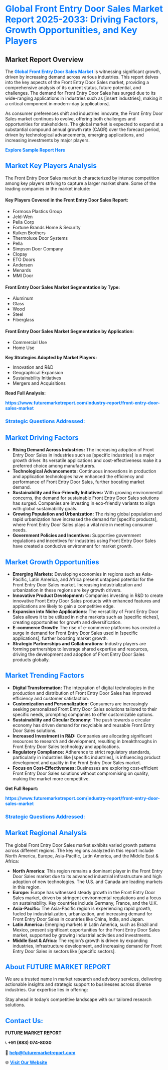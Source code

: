 <h1 style="color: #007BFF;">Global Front Entry Door Sales Market Report 2025-2033: Driving Factors, Growth Opportunities, and Key Players</h1>

<section id="overview">
<h2>Market Report Overview</h2>
<p>The <a href="https://www.futuremarketreport.com/industry-report/front-entry-door-sales-market" style="color: #007BFF; text-decoration: none;"><strong>Global Front Entry Door Sales Market</strong></a> is witnessing significant growth, driven by increasing demand across various industries. This report delves into the key aspects of the Front Entry Door Sales market, providing a comprehensive analysis of its current status, future potential, and challenges. The demand for Front Entry Door Sales has surged due to its wide-ranging applications in industries such as [insert industries], making it a critical component in modern-day [applications].</p>
<p>As consumer preferences shift and industries innovate, the Front Entry Door Sales market continues to evolve, offering both challenges and opportunities for stakeholders. The global market is expected to expand at a substantial compound annual growth rate (CAGR) over the forecast period, driven by technological advancements, emerging applications, and increasing investments by major players.</p>
</section>

<section id="overview">
<p><a href="https://www.futuremarketreport.com/request-sample/reportId=109071" style="color: #007BFF; text-decoration: none;"><strong>Explore Sample Report Here</strong></a></p>
</section>

<section id="key-players">
<h2 style="color: #007BFF;">Market Key Players Analysis</h2>
<p>The Front Entry Door Sales market is characterized by intense competition among key players striving to capture a larger market share. Some of the leading companies in the market include:</p>
<h4>Key Players Covered in the Front Entry Door Sales Report:</h4>
<ul><li>Formosa Plastics Group</li><li>Jeld-Wen</li><li>Pella Corp</li><li>Fortune Brands Home &amp; Security</li><li>Kuiken Brothers</li><li>Thermoluxe Door Systems</li><li>Pella</li><li>Simpson Door Company</li><li>Clopay</li><li>ETO Doors</li><li>Andersen</li><li>Menards</li><li>MMI Door</li></ul>
<h4>Front Entry Door Sales Market Segmentation by Type:</h4>
<ul><li>Aluminum</li><li>Glass</li><li>Wood</li><li>Steel</li><li>Fiberglass</li></ul>

<h4>Front Entry Door Sales Market Segmentation by Application:</h4>
<ul><li>Commercial Use</li><li>Home Use</li></ul>
<p><strong>Key Strategies Adopted by Market Players:</strong></p>
<ul>
<li>Innovation and R&D</li>
<li>Geographical Expansion</li>
<li>Sustainability Initiatives</li>
<li>Mergers and Acquisitions</li>
</ul>
</section>

<section>
<p><strong>Read Full Analysis: </strong></p><a href="https://www.futuremarketreport.com/industry-report/front-entry-door-sales-market" style="color: #007BFF; text-decoration: none;"><strong>https://www.futuremarketreport.com/industry-report/front-entry-door-sales-market</strong></a>
<h3 style="color: #007BFF;">Strategic Questions Addressed:</h3>
</section>

<section id="driving-factors">
<h2 style="color: #007BFF;">Market Driving Factors</h2>
<ul>
<li><strong>Rising Demand Across Industries:</strong> The increasing adoption of Front Entry Door Sales in industries such as [specific industries] is a major growth driver. Its versatile applications and cost-effectiveness make it a preferred choice among manufacturers.</li>
<li><strong>Technological Advancements:</strong> Continuous innovations in production and application technologies have enhanced the efficiency and performance of Front Entry Door Sales, further boosting market demand.</li>
<li><strong>Sustainability and Eco-Friendly Initiatives:</strong> With growing environmental concerns, the demand for sustainable Front Entry Door Sales solutions has surged. Companies are investing in eco-friendly variants to align with global sustainability goals.</li>
<li><strong>Growing Population and Urbanization:</strong> The rising global population and rapid urbanization have increased the demand for [specific products], where Front Entry Door Sales plays a vital role in meeting consumer needs.</li>
<li><strong>Government Policies and Incentives:</strong> Supportive government regulations and incentives for industries using Front Entry Door Sales have created a conducive environment for market growth.</li>
</ul>
</section>

<section id="growth-opportunities">
<h2 style="color: #007BFF;">Market Growth Opportunities</h2>
<ul>
<li><strong>Emerging Markets:</strong> Developing economies in regions such as Asia-Pacific, Latin America, and Africa present untapped potential for the Front Entry Door Sales market. Increasing industrialization and urbanization in these regions are key growth drivers.</li>
<li><strong>Innovative Product Development:</strong> Companies investing in R&D to create innovative Front Entry Door Sales products with enhanced features and applications are likely to gain a competitive edge.</li>
<li><strong>Expansion into Niche Applications:</strong> The versatility of Front Entry Door Sales allows it to be utilized in niche markets such as [specific niches], creating opportunities for growth and diversification.</li>
<li><strong>E-commerce Growth:</strong> The rise of e-commerce platforms has created a surge in demand for Front Entry Door Sales used in [specific applications], further boosting market growth.</li>
<li><strong>Strategic Partnerships and Collaborations:</strong> Industry players are forming partnerships to leverage shared expertise and resources, driving the development and adoption of Front Entry Door Sales products globally.</li>
</ul>
</section>

<section id="trending-factors">
<h2 style="color: #007BFF;">Market Trending Factors</h2>
<ul>
<li><strong>Digital Transformation:</strong> The integration of digital technologies in the production and distribution of Front Entry Door Sales has improved efficiency and customer satisfaction.</li>
<li><strong>Customization and Personalization:</strong> Consumers are increasingly seeking personalized Front Entry Door Sales solutions tailored to their specific needs, prompting companies to offer customizable options.</li>
<li><strong>Sustainability and Circular Economy:</strong> The push towards a circular economy has driven demand for recyclable and reusable Front Entry Door Sales solutions.</li>
<li><strong>Increased Investment in R&D:</strong> Companies are allocating significant resources to research and development, resulting in breakthroughs in Front Entry Door Sales technology and applications.</li>
<li><strong>Regulatory Compliance:</strong> Adherence to strict regulatory standards, particularly in industries like [specific industries], is influencing product development and quality in the Front Entry Door Sales market.</li>
<li><strong>Focus on Cost-Effectiveness:</strong> Businesses are exploring cost-efficient Front Entry Door Sales solutions without compromising on quality, making the market more competitive.</li>
</ul>
</section>

<section>
<p><strong>Get Full Report: </strong></p><a href="https://www.futuremarketreport.com/industry-report/front-entry-door-sales-market" style="color: #007BFF; text-decoration: none;"><strong>https://www.futuremarketreport.com/industry-report/front-entry-door-sales-market</strong></a>
<h3 style="color: #007BFF;">Strategic Questions Addressed:</h3>
</section>


<section id="regional-analysis">
<h2 style="color: #007BFF;">Market Regional Analysis</h2>
<p>The global Front Entry Door Sales market exhibits varied growth patterns across different regions. The key regions analyzed in this report include North America, Europe, Asia-Pacific, Latin America, and the Middle East & Africa:</p>
<ul>
<li><strong>North America:</strong> This region remains a dominant player in the Front Entry Door Sales market due to its advanced industrial infrastructure and high adoption of new technologies. The U.S. and Canada are leading markets in this region.</li>
<li><strong>Europe:</strong> Europe has witnessed steady growth in the Front Entry Door Sales market, driven by stringent environmental regulations and a focus on sustainability. Key countries include Germany, France, and the U.K.</li>
<li><strong>Asia-Pacific:</strong> The Asia-Pacific region is experiencing rapid growth, fueled by industrialization, urbanization, and increasing demand for Front Entry Door Sales in countries like China, India, and Japan.</li>
<li><strong>Latin America:</strong> Emerging markets in Latin America, such as Brazil and Mexico, present significant opportunities for the Front Entry Door Sales market, supported by growing industrial activities and investments.</li>
<li><strong>Middle East & Africa:</strong> The region’s growth is driven by expanding industries, infrastructure development, and increasing demand for Front Entry Door Sales in sectors like [specific sectors].</li>
</ul>
</section>

<footer>
<h2 style="color: #007BFF;">About FUTURE MARKET REPORT</h2>
<p>We are a trusted name in market research and advisory services, delivering actionable insights and strategic support to businesses across diverse industries. Our expertise lies in offering:</p>

<p>Stay ahead in today’s competitive landscape with our tailored research solutions.</p>

<h2 style="color: #007BFF;">Contact Us:</h2>
<p><strong>FUTURE MARKET REPORT</strong></p>
<p>📞 <strong>+91 (883) 074-8030</strong></p>
<p>📧 <strong><a href="mailto:help@futuremarketreport.com" style="color: #007BFF;">help@futuremarketreport.com</a></strong></p>
<p>🌐 <strong><a href="https://www.futuremarketreport.com/" style="color: #007BFF;">Visit Our Website</a></strong></p>
</footer>